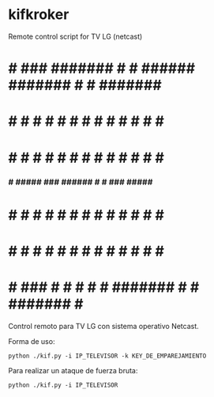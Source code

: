 # kifkroker
Remote control script for TV LG (netcast)

#    # ### #######    #    # ######  ####### #    # ####### ######  
 #   #   #  #          #   #  #     # #     # #   #  #       #     # 
 #  #    #  #          #  #   #     # #     # #  #   #       #     # 
 ###     #  #####      ###    ######  #     # ###    #####   ######  
 #  #    #  #          #  #   #   #   #     # #  #   #       #   #   
 #   #   #  #          #   #  #    #  #     # #   #  #       #    #  
 #    # ### #          #    # #     # ####### #    # ####### #     # 
                                                                     
Control remoto para TV LG con sistema operativo Netcast.

Forma de uso:

```
python ./kif.py -i IP_TELEVISOR -k KEY_DE_EMPAREJAMIENTO
```

Para realizar un ataque de fuerza bruta:

```
python ./kif.py -i IP_TELEVISOR
```
